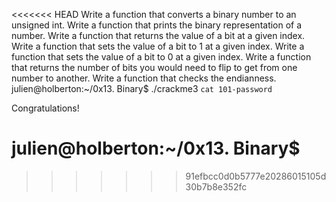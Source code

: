 <<<<<<< HEAD
Write a function that converts a binary number to an unsigned int.
Write a function that prints the binary representation of a number.
Write a function that returns the value of a bit at a given index.
Write a function that sets the value of a bit to 1 at a given index.
Write a function that sets the value of a bit to 0 at a given index.
Write a function that returns the number of bits you would need to flip to get from one number to another.
Write a function that checks the endianness.
julien@holberton:~/0x13. Binary$ ./crackme3 `cat 101-password`

Congratulations!

julien@holberton:~/0x13. Binary$ 
=======

>>>>>>> 91efbcc0d0b5777e20286015105d30b7b8e352fc
